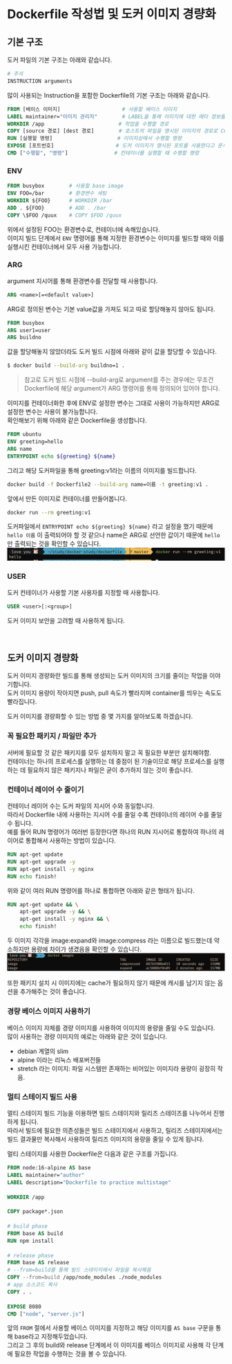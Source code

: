 # Dockerfile 작성법 및 도커 이미지 경량화

## 기본 구조
도커 파일의 기본 구조는 아래와 같습니다.  
```dockerfile
# 주석
INSTRUCTION arguments
```

많이 사용되는 Instruction을 포함한 Dockerfile의 기본 구조는 아래와 같습니다.  
```dockerfile
FROM [베이스 이미지]                    # 사용할 베이스 이미지
LABEL maintainer="이미지 관리자"        # LABEL을 통해 이미지에 대한 메타 정보를 관리 
WORKDIR /app                        # 작업을 수행할 경로
COPY [source 경로] [dest 경로]        # 호스트의 파일을 명시된 이미지의 경로로 COPY
RUN [실행할 명령]                     # 이미지상에서 수행할 명령
EXPOSE [포트번호]                    # 도커 이미지가 명시된 포트를 사용한다고 문서화하는 용도
CMD ["수행할", "명령"]               # 컨테이너를 실행할 때 수행할 명령
```

### ENV
```dockerfile
FROM busybox        # 사용할 base image
ENV FOO=/bar        # 환경변수 세팅
WORKDIR ${FOO}      # WORKDIR /bar
ADD . ${FOO}        # ADD . /bar
COPY \$FOO /quux    # COPY $FOO /quux
```
위에서 설정된 FOO는 환경변수로, 컨테이너에 속해있습니다.  
이미지 빌드 단계에서 `ENV` 명령어를 통해 지정한 환경변수는 이미지를 빌드할 때와 이를 실행시킨 컨테이너에서 모두 사용 가능합니다.  

### ARG
argument 지시어를 통해 환경변수를 전달할 때 사용합니다.  
```dockerfile
ARG <name>[=<default value>]
```
ARG로 정의된 변수는 기본 value값을 가져도 되고 따로 할당해놓지 않아도 됩니다.  

```dockerfile
FROM busybox
ARG user1=user
ARG buildno
```
값을 할당해놓지 않았더라도 도커 빌드 시점에 아래와 같이 값을 할당할 수 있습니다.  
```sh
$ docker build --build-arg buildno=1 .
```
> 참고로 도커 빌드 시점에 --build-arg로 argument를 주는 경우에는 무조건 Dockerfile에 해당 argument가 ARG 명령어를 통해 정의되어 있어야 합니다.  

이미지를 컨테이너화한 후에 ENV로 설정한 변수는 그대로 사용이 가능하지만 ARG로 설정한 변수는 사용이 불가능합니다.  
확인해보기 위해 아래와 같은 Dockerfile을 생성합니다.  
```Dockerfile
FROM ubuntu
ENV greeting=hello
ARG name
ENTRYPOINT echo ${greeting} ${name}
```
그리고 해당 도커파일을 통해 greeting:v1라는 이름의 이미지를 빌드합니다.  
```sh
docker build -f Dockerfile2 --build-arg name=이름 -t greeting:v1 .
```
앞에서 만든 이미지로 컨테이너를 만들어봅니다.  
```sh
docker run --rm greeting:v1
```
도커파일에서 `ENTRYPOINT echo ${greeting} ${name}` 라고 설정을 했기 때문에 `hello 이름` 이 출력되어야 할 것 같으나 name은 ARG로 선언한 값이기 때문에 `hello`만 출력되는 것을 확인할 수 있습니다.  
![](/assets/img/2022-12-03-how_to_write_dockerfile/arg_is_not_maintained.png)

### USER
도커 컨테이너가 사용할 기본 사용자를 지정할 때 사용합니다.  
```dockerfile
USER <user>[:<group>]
```
도커 이미지 보안을 고려할 때 사용하게 됩니다.  

 <br>

## 도커 이미지 경량화
도커 이미지 경량화란 빌드를 통해 생성되는 도커 이미지의 크기를 줄이는 작업을 이야기합니다.  
도커 이미지 용량이 작아지면 push, pull 속도가 빨라지며 container를 띄우는 속도도 빨라집니다.  

도커 이미지를 경량화할 수 있는 방법 중 몇 가지를 알아보도록 하겠습니다.  

### 꼭 필요한 패키지 / 파일만 추가
서버에 필요할 것 같은 패키지를 모두 설치하지 말고 꼭 필요한 부분만 설치해야함.  
컨테이너는 하나의 프로세스를 실행하는 데 중점이 된 기술이므로 해당 프로세스를 실행하는 데 필요하지 않은 패키지나 파일은 굳이 추가하지 않는 것이 좋습니다.  

### 컨테이너 레이어 수 줄이기  
컨테이너 레이어 수는 도커 파일의 지시어 수와 동일합니다.  
따라서 Dockerfile 내에 사용하는 지시어 수를 줄일 수록 컨테이너의 레이어 수를 줄일 수 됩니다.  
예를 들어 RUN 명령어가 여러번 등장한다면 하나의 RUN 지시어로 통합하여 하나의 레이어로 통합해서 사용하는 방법이 있습니다.  

```dockerfile
RUN apt-get update
RUN apt-get upgrade -y
RUN apt-get install -y nginx
RUN echo finish!
```
위와 같이 여러 RUN 명령어를 하나로 통합하면 아래와 같은 형태가 됩니다.  
```dockerfile
RUN apt-get update && \
    apt-get upgrade -y && \
    apt-get install -y nginx && \
    echo finish!
```
두 이미지 각각을 image:expand와 image:compress 라는 이름으로 빌드했는데 약소하지만 용량에 차이가 생겼음을 확인할 수 있습니다.  
![](/assets/img/2022-12-03-how_to_write_dockerfile/docker_run_compress.png)

또한 패키지 설치 시 이미지에는 cache가 필요하지 않기 때문에 캐시를 남기지 않는 옵션을 추가해주는 것이 좋습니다.  


### 경량 베이스 이미지 사용하기  
베이스 이미지 자체를 경량 이미지를 사용하여 이미지의 용량을 줄일 수도 있습니다.  
많이 사용하는 경량 이미지의 예로는 아래와 같은 것이 있습니다.  
- debian 계열의 slim
- alpine 이라는 리눅스 배포버전들
- stretch 라는 이미지: 파일 시스템만 존재하는 비어있는 이미지라 용량이 굉장히 작음.  

### 멀티 스테이지 빌드 사용  
멀티 스테이지 빌드 기능을 이용하면 빌드 스테이지와 릴리즈 스테이즈를 나누어서 진행하게 됩니다.  
따라서 빌드에 필요한 의존성들은 빌드 스테이지에서 사용하고, 릴리즈 스테이지에서는 빌드 결과물만 복사해서 사용하여 릴리즈 이미지의 용량을 줄일 수 있게 됩니다.   

멀티 스테이지를 사용한 Dockerfile은 다음과 같은 구조를 가집니다.  
```dockerfile
FROM node:16-alpine AS base
LABEL maintainer="author"
LABEL description="Dockerfile to practice multistage"

WORKDIR /app

COPY package*.json

# build phase
FROM base AS build
RUN npm install

# release phase
FROM base AS release
# --from=build를 통해 빌드 스테이지에서 파일을 복사해옴
COPY --from=build /app/node_modules ./node_modules
# app 소스코드 복사
COPY . .

EXPOSE 8080
CMD ["node", "server.js"]
```

앞의 `FROM` 절에서 사용할 베이스 이미지를 지정하고 해당 이미지를 `AS base` 구문을 통해 base라고 지정해두었습니다.  
그리고 그 후의 build와 release 단계에서 이 이미지를 베이스 이미지로 사용해 각 단계에 필요한 작업을 수행하는 것을 볼 수 있습니다. 